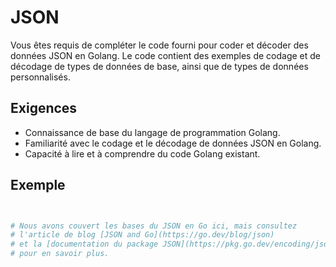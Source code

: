 # JSON

Vous êtes requis de compléter le code fourni pour coder et décoder des données JSON en Golang. Le code contient des exemples de codage et de décodage de types de données de base, ainsi que de types de données personnalisés.

## Exigences

- Connaissance de base du langage de programmation Golang.
- Familiarité avec le codage et le décodage de données JSON en Golang.
- Capacité à lire et à comprendre du code Golang existant.

## Exemple

```sh


# Nous avons couvert les bases du JSON en Go ici, mais consultez
# l'article de blog [JSON and Go](https://go.dev/blog/json)
# et la [documentation du package JSON](https://pkg.go.dev/encoding/json)
# pour en savoir plus.
```
